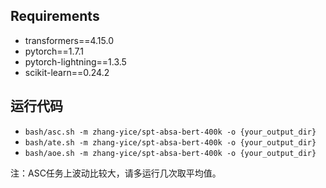 ## Requirements

- transformers==4.15.0
- pytorch==1.7.1
- pytorch-lightning==1.3.5
- scikit-learn==0.24.2


## 运行代码

- `bash/asc.sh -m zhang-yice/spt-absa-bert-400k -o {your_output_dir}`
- `bash/ate.sh -m zhang-yice/spt-absa-bert-400k -o {your_output_dir}`
- `bash/aoe.sh -m zhang-yice/spt-absa-bert-400k -o {your_output_dir}`

注：ASC任务上波动比较大，请多运行几次取平均值。
